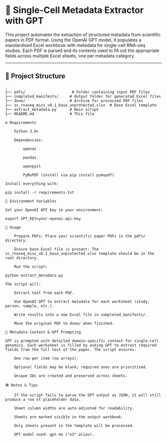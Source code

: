 # 🧬 Single-Cell Metadata Extractor with GPT

This project automates the extraction of structured metadata from scientific papers in PDF format. Using the OpenAI GPT model, it populates a standardised Excel workbook with metadata for single-cell RNA-seq studies. Each PDF is parsed and its contents used to fill out the appropriate fields across multiple Excel sheets, one per metadata category.

---

## 📁 Project Structure

```plaintext
.
├── pdfs/                     # Folder containing input PDF files
├── completed_manifests/     # Output folder for generated Excel files
├── done/                    # Archive for processed PDF files
├── sc_rnaseq_mixs_v0.1_base_unprotected.xlsx  # Base Excel template
├── extract_metadata.py      # Main script
├── README.md                # This file

⚙️ Requirements

    Python 3.8+

    Dependencies:

        openai

        pandas

        openpyxl

        PyMuPDF (install via pip install pymupdf)

Install everything with:

pip install -r requirements.txt

🔑 Environment Variables

Set your OpenAI API key in your environment:

export GPT_KEY=your-openai-api-key

🚀 Usage

    Prepare PDFs: Place your scientific paper PDFs in the pdfs/ directory.

    Ensure base Excel file is present: The sc_rnaseq_mixs_v0.1_base_unprotected.xlsx template should be in the root directory.

    Run the script:

python extract_metadata.py

The script will:

    Extract text from each PDF.

    Use OpenAI GPT to extract metadata for each worksheet (study, person, sample, etc.).

    Write results into a new Excel file in completed_manifests/.

    Move the original PDF to done/ when finished.

🧠 Metadata Context & GPT Prompting

GPT is prompted with detailed domain-specific context for single-cell genomics. Each worksheet is filled by asking GPT to extract required fields from the full text of the paper. The script ensures:

    One row per item (no arrays).

    Optional fields may be blank; required ones are prioritised.

    Unique IDs are created and preserved across sheets.

🛠️ Notes & Tips

    If the script fails to parse the GPT output as JSON, it will still produce a row of placeholder data.

    Sheet column widths are auto-adjusted for readability.

    Sheets are marked visible in the output workbook.

    Only sheets present in the template will be processed.

    GPT model used: gpt-4o ("o3" alias).